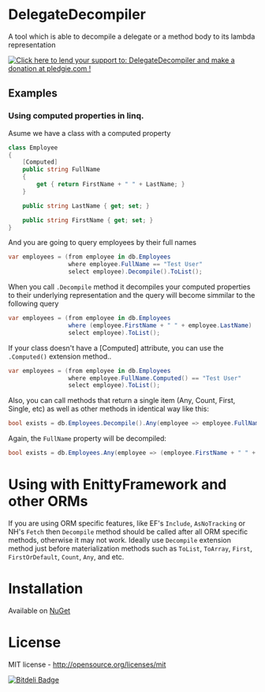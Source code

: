 DelegateDecompiler
====================

A tool which is able to decompile a delegate or a method body to its lambda representation

<a href='https://pledgie.com/campaigns/27088'><img alt='Click here to lend your support to: DelegateDecompiler and make a donation at pledgie.com !' src='https://pledgie.com/campaigns/27088.png?skin_name=chrome' border='0' ></a>

## Examples

### Using computed properties in linq.

Asume we have a class with a computed property

```csharp
class Employee
{
    [Computed]
    public string FullName
    {
        get { return FirstName + " " + LastName; }
    }

    public string LastName { get; set; }

    public string FirstName { get; set; }
}
```

And you are going to query employees by their full names

```csharp
var employees = (from employee in db.Employees
                 where employee.FullName == "Test User"
                 select employee).Decompile().ToList();
```

When you call `.Decompile` method it decompiles your computed properties to their underlying representation and the query will become simmilar to the following query

```csharp
var employees = (from employee in db.Employees
                 where (employee.FirstName + " " + employee.LastName)  == "Test User"
                 select employee).ToList();
```

If your class doesn't have a [Computed] attribute, you can use the `.Computed()` extension method..

```csharp
var employees = (from employee in db.Employees
                 where employee.FullName.Computed() == "Test User"
                 select employee).ToList();
```

Also, you can call methods that return a single item (Any, Count, First, Single, etc) as well as other methods in identical way like this:

```csharp
bool exists = db.Employees.Decompile().Any(employee => employee.FullName == "Test User");
```

Again, the `FullName` property will be decompiled:

```csharp
bool exists = db.Employees.Any(employee => (employee.FirstName + " " + employee.LastName) == "Test User");
```

# Using with EnittyFramework and other ORMs

If you are using ORM specific features, like EF's `Include`, `AsNoTracking` or NH's `Fetch` then `Decompile` method should be called after all ORM specific methods, otherwise it may not work. Ideally use `Decompile` extension method just before materialization methods such as `ToList`, `ToArray`, `First`, `FirstOrDefault`, `Count`, `Any`, and etc.
 
# Installation

Available on [NuGet](https://nuget.org/packages/DelegateDecompiler)

# License

MIT license - http://opensource.org/licenses/mit

[![Bitdeli Badge](https://d2weczhvl823v0.cloudfront.net/hazzik/delegatedecompiler/trend.png)](https://bitdeli.com/free "Bitdeli Badge")

